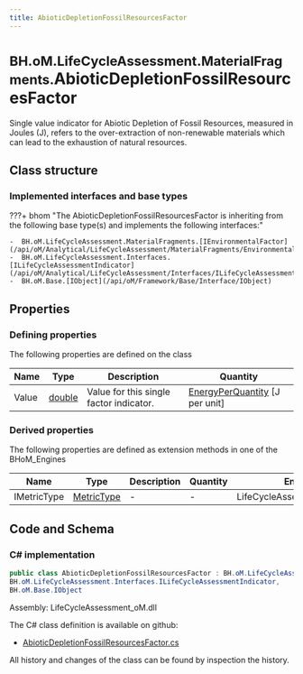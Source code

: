```yaml
---
title: AbioticDepletionFossilResourcesFactor
---
```


# <small>BH.oM.LifeCycleAssessment.MaterialFragments.</small>**AbioticDepletionFossilResourcesFactor**

Single value indicator for Abiotic Depletion of Fossil Resources, measured in Joules (J), refers to the over-extraction of non-renewable materials which can lead to the exhaustion of natural resources.

## Class structure

### Implemented interfaces and base types

???+ bhom "The AbioticDepletionFossilResourcesFactor is inheriting from the following base type(s) and implements the following interfaces:"

    -  BH.oM.LifeCycleAssessment.MaterialFragments.[IEnvironmentalFactor](/api/oM/Analytical/LifeCycleAssessment/MaterialFragments/EnvironmentalFactors/IEnvironmentalFactor)
    -  BH.oM.LifeCycleAssessment.Interfaces.[ILifeCycleAssessmentIndicator](/api/oM/Analytical/LifeCycleAssessment/Interfaces/ILifeCycleAssessmentIndicator)
    -  BH.oM.Base.[IObject](/api/oM/Framework/Base/Interface/IObject)


## Properties



### Defining properties

The following properties are defined on the class

| Name             | Type             | Description      | Quantity         |
|------------------|------------------|------------------|------------------|
| Value | [double](https://learn.microsoft.com/en-us/dotnet/api/System.Double?view=netstandard-2.0) | Value for this single factor indicator. | [EnergyPerQuantity](/api/oM/Dimensional/Quantities/Attributes/EnergyPerQuantity) [J per unit] |


### Derived properties

The following properties are defined as extension methods in one of the BHoM_Engines

| Name             | Type             | Description      | Quantity         | Engine           |
|------------------|------------------|------------------|------------------|------------------|
| IMetricType | [MetricType](/api/oM/Analytical/LifeCycleAssessment/Enums/MetricType) | - | - | LifeCycleAssessment_Engine |


## Code and Schema

### C# implementation

``` C# title="C#"
public class AbioticDepletionFossilResourcesFactor : BH.oM.LifeCycleAssessment.MaterialFragments.IEnvironmentalFactor,
BH.oM.LifeCycleAssessment.Interfaces.ILifeCycleAssessmentIndicator,
BH.oM.Base.IObject
```

Assembly: LifeCycleAssessment_oM.dll

The C# class definition is available on github:

- [AbioticDepletionFossilResourcesFactor.cs](https://github.com/BHoM/BHoM/blob/develop/LifeCycleAssessment_oM/MaterialFragments\EnvironmentalFactors\AbioticDepletionFossilResourcesFactor.cs)

All history and changes of the class can be found by inspection the history.
